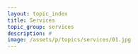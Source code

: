 ```yaml
---
layout: topic_index
title: Services
topic_group: services
description: #
image: /assets/p/topics/services/01.jpg
---
```


